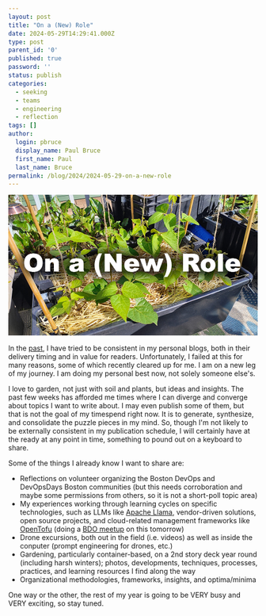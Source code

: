 ```yaml
---
layout: post
title: "On a (New) Role"
date: 2024-05-29T14:29:41.000Z
type: post
parent_id: '0'
published: true
password: ''
status: publish
categories:
  - seeking
  - teams
  - engineering
  - reflection
tags: []
author:
  login: pbruce
  display_name: Paul Bruce
  first_name: Paul
  last_name: Bruce
permalink: /blog/2024/2024-05-29-on-a-new-role
---
```


![Picture of Container Garden](/assets/images/2024/2024-05-29-on-a-new-role.jpg)

In the [past](/blog/2020/09/personal-log-2020-09-02/), I have tried to be consistent in my personal blogs, both in their delivery timing and in value for readers. Unfortunately, I failed at this for many reasons, some of which recently cleared up for me. I am on a new leg of my journey. I am doing my personal best now, not solely someone else's.

I love to garden, not just with soil and plants, but ideas and insights. The past few weeks has afforded me times where I can diverge and converge about topics I want to write about. I may even publish some of them, but that is not the goal of my timespend right now. It is to generate, synthesize, and consolidate the puzzle pieces in my mind. So, though I'm not likely to be externally consistent in my publication schedule, I will certainly have at the ready at any point in time, something to pound out on a keyboard to share. 

Some of the things I already know I want to share are:

* Reflections on volunteer organizing the Boston DevOps and DevOpsDays Boston communities (but this needs corroboration and maybe some permissions from others, so it is not a short-poll topic area)
* My experiences working through learning cycles on specific technologies, such as LLMs like [Apache Llama](https://news.ycombinator.com/item?id=35344787), vendor-driven solutions, open source projects, and cloud-related management frameworks like [OpenTofu](https://opentofu.org/) (doing a [BDO meetup](https://www.meetup.com/boston-devops/events/301065227/) on this tomorrow)
* Drone excursions, both out in the field (i.e. videos) as well as inside the conputer (prompt engineering for drones, etc.)
* Gardening, particularly container-based, on a 2nd story deck year round (including harsh winters); photos, developments, techniques, processes, practices, and learning resources I find along the way
* Organizational methodologies, frameworks, insights, and optima/minima

One way or the other, the rest of my year is going to be VERY busy and VERY exciting, so stay tuned.
